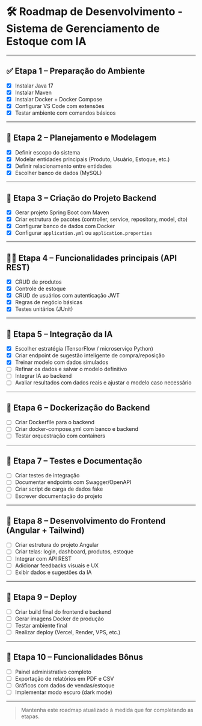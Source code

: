 # 🛠️ Roadmap de Desenvolvimento - Sistema de Gerenciamento de Estoque com IA

---

## ✅ Etapa 1 – Preparação do Ambiente
- [x] Instalar Java 17
- [x] Instalar Maven
- [x] Instalar Docker + Docker Compose
- [x] Configurar VS Code com extensões
- [x] Testar ambiente com comandos básicos

---

## 📐 Etapa 2 – Planejamento e Modelagem
- [X] Definir escopo do sistema
- [X] Modelar entidades principais (Produto, Usuário, Estoque, etc.)
- [X] Definir relacionamento entre entidades
- [X] Escolher banco de dados (MySQL)

---

## 🧱 Etapa 3 – Criação do Projeto Backend
- [X] Gerar projeto Spring Boot com Maven
- [X] Criar estrutura de pacotes (controller, service, repository, model, dto)
- [X] Configurar banco de dados com Docker
- [X] Configurar `application.yml` ou `application.properties`

---

## 🧑‍💻 Etapa 4 – Funcionalidades principais (API REST)
- [X] CRUD de produtos
- [X] Controle de estoque
- [X] CRUD de usuários com autenticação JWT 
- [X] Regras de negócio básicas
- [X] Testes unitários (JUnit)

---

## 🧠 Etapa 5 – Integração da IA
- [X] Escolher estratégia (TensorFlow / microserviço Python)
- [X] Criar endpoint de sugestão inteligente de compra/reposição
- [X] Treinar modelo com dados simulados
- [ ] Refinar os dados e salvar o modelo definitivo 
- [ ] Integrar IA ao backend
- [ ] Avaliar resultados com dados reais e ajustar o modelo caso necessário

---

## 🐳 Etapa 6 – Dockerização do Backend
- [ ] Criar Dockerfile para o backend
- [ ] Criar docker-compose.yml com banco e backend
- [ ] Testar orquestração com containers

---

## 🧪 Etapa 7 – Testes e Documentação
- [ ] Criar testes de integração
- [ ] Documentar endpoints com Swagger/OpenAPI
- [ ] Criar script de carga de dados fake
- [ ] Escrever documentação do projeto

---

## 🎨 Etapa 8 – Desenvolvimento do Frontend (Angular + Tailwind)
- [ ] Criar estrutura do projeto Angular
- [ ] Criar telas: login, dashboard, produtos, estoque
- [ ] Integrar com API REST
- [ ] Adicionar feedbacks visuais e UX
- [ ] Exibir dados e sugestões da IA

---

## 🚀 Etapa 9 – Deploy
- [ ] Criar build final do frontend e backend
- [ ] Gerar imagens Docker de produção
- [ ] Testar ambiente final
- [ ] Realizar deploy (Vercel, Render, VPS, etc.)

---

## 💎 Etapa 10 – Funcionalidades Bônus
- [ ] Painel administrativo completo
- [ ] Exportação de relatórios em PDF e CSV
- [ ] Gráficos com dados de vendas/estoque
- [ ] Implementar modo escuro (dark mode)

---

> Mantenha este roadmap atualizado à medida que for completando as etapas.
